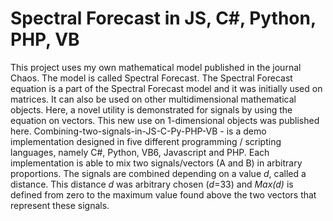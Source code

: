 # Spectral Forecast in JS, C#, Python, PHP, VB

This project uses my own mathematical model published in the journal Chaos. The model is called Spectral Forecast. The Spectral Forecast equation is a part of the Spectral Forecast model and it was initially used on matrices. It can also be used on other multidimensional mathematical objects. Here, a novel utility is demonstrated for signals by using the equation on vectors. This new use on 1-dimensional objects was published here. Combining-two-signals-in-JS-C-Py-PHP-VB - is a demo implementation designed in five different programming / scripting languages, namely C#, Python, VB6, Javascript and PHP. Each implementation is able to mix two signals/vectors (A and B) in arbitrary proportions. The signals are combined depending on a value <i>d</i>, called a distance. This distance <i>d</i> was arbitrary chosen (<i>d</i>=33) and <i>Max(d)</i> is defined from zero to the maximum value found above the two vectors that represent these signals.
